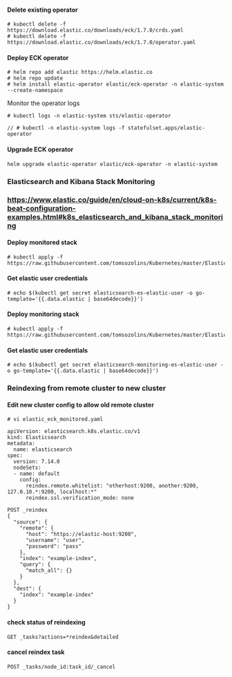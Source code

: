 #### Delete existing operator
```
# kubectl delete -f https://download.elastic.co/downloads/eck/1.7.0/crds.yaml
# kubectl delete -f https://download.elastic.co/downloads/eck/1.7.0/operator.yaml
```

#### Deploy ECK operator

```
# helm repo add elastic https://helm.elastic.co
# helm repo update
# helm install elastic-operator elastic/eck-operator -n elastic-system --create-namespace
```
Monitor the operator logs
```
# kubectl logs -n elastic-system sts/elastic-operator
```
```
// # kubectl -n elastic-system logs -f statefulset.apps/elastic-operator
```

#### Upgrade ECK operator
```
helm upgrade elastic-operator elastic/eck-operator -n elastic-system
```
### Elasticsearch and Kibana Stack Monitoring
### https://www.elastic.co/guide/en/cloud-on-k8s/current/k8s-beat-configuration-examples.html#k8s_elasticsearch_and_kibana_stack_monitoring

#### Deploy monitored stack
```
# kubectl apply -f https://raw.githubusercontent.com/tomsozolins/Kubernetes/master/Elastic%20ECK/elastic_eck_monitored.yaml
```
#### Get elastic user credentials
```
# echo $(kubectl get secret elasticsearch-es-elastic-user -o go-template='{{.data.elastic | base64decode}}')
```


#### Deploy monitoring stack
```
# kubectl apply -f https://raw.githubusercontent.com/tomsozolins/Kubernetes/master/Elastic%20ECK/elastic_eck_monitoring.yaml
```
#### Get elastic user credentials
```
# echo $(kubectl get secret elasticsearch-monitoring-es-elastic-user -o go-template='{{.data.elastic | base64decode}}')
```

### Reindexing from remote cluster to new cluster

#### Edit new cluster config to allow old remote cluster

```
# vi elastic_eck_monitored.yaml

apiVersion: elasticsearch.k8s.elastic.co/v1
kind: Elasticsearch
metadata:
  name: elasticsearch
spec:
  version: 7.14.0
  nodeSets:
  - name: default
    config:
      reindex.remote.whitelist: "otherhost:9200, another:9200, 127.0.10.*:9200, localhost:*"
      reindex.ssl.verification_mode: none
```

```
POST _reindex
{
  "source": {
    "remote": {
      "host": "https://elastic-host:9200",
      "username": "user",
      "password": "pass"
    },
    "index": "example-index",
    "query": {
      "match_all": {}
    }
  },
  "dest": {
    "index": "example-index"
  }
}

```

#### check status of reindexing

```
GET _tasks?actions=*reindex&detailed
```

#### cancel reindex task

```
POST _tasks/node_id:task_id/_cancel
```
